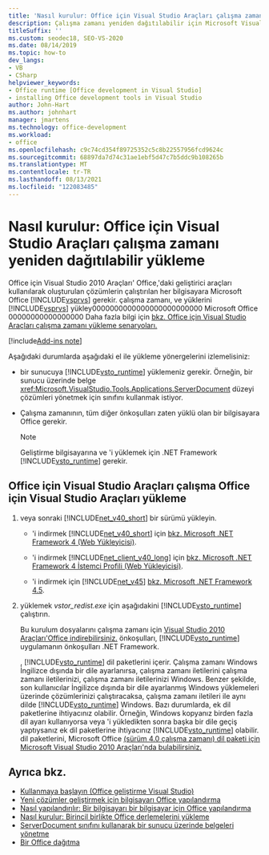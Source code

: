```yaml
---
title: 'Nasıl kurulur: Office için Visual Studio Araçları çalışma zamanı yeniden dağıtılabilir yükleme'
description: Çalışma zamanı yeniden dağıtılabilir için Microsoft Visual Studio 2010 Araçları'Office nasıl yükleyebilirsiniz?
titleSuffix: ''
ms.custom: seodec18, SEO-VS-2020
ms.date: 08/14/2019
ms.topic: how-to
dev_langs:
- VB
- CSharp
helpviewer_keywords:
- Office runtime [Office development in Visual Studio]
- installing Office development tools in Visual Studio
author: John-Hart
ms.author: johnhart
manager: jmartens
ms.technology: office-development
ms.workload:
- office
ms.openlocfilehash: c9c74cd354f89725352c5c8b22557956fcd9624c
ms.sourcegitcommit: 68897da7d74c31ae1ebf5d47c7b5ddc9b108265b
ms.translationtype: MT
ms.contentlocale: tr-TR
ms.lasthandoff: 08/13/2021
ms.locfileid: "122083485"
---
```

# <a name="how-to-install-the-visual-studio-tools-for-office-runtime-redistributable"></a>Nasıl kurulur: Office için Visual Studio Araçları çalışma zamanı yeniden dağıtılabilir yükleme
  Office için Visual Studio 2010 Araçları' Office,'daki geliştirici araçları kullanılarak oluşturulan çözümlerin çalıştırılan her bilgisayara Microsoft Office [!INCLUDE[vsprvs](../sharepoint/includes/vsprvs-md.md)] gerekir. çalışma zamanı, ve yüklerini [!INCLUDE[vsprvs](../sharepoint/includes/vsprvs-md.md)] yükley0000000000000000000000000 Microsoft Office 00000000000000000 Daha fazla bilgi için [bkz. Office için Visual Studio Araçları çalışma zamanı yükleme senaryoları.](../vsto/visual-studio-tools-for-office-runtime-installation-scenarios.md)

[!include[Add-ins note](includes/addinsnote.md)]

 Aşağıdaki durumlarda aşağıdaki el ile yükleme yönergelerini izlemelisiniz:

- bir sunucuya [!INCLUDE[vsto_runtime](../vsto/includes/vsto-runtime-md.md)] yüklemeniz gerekir. Örneğin, bir sunucu üzerinde belge <xref:Microsoft.VisualStudio.Tools.Applications.ServerDocument> düzeyi çözümleri yönetmek için sınıfını kullanmak istiyor.

- Çalışma zamanının, tüm diğer önkoşulları zaten yüklü olan bir bilgisayara Office gerekir.

    > [!NOTE]
    > Geliştirme bilgisayarına ve 'i yüklemek için .NET Framework [!INCLUDE[vsto_runtime](../vsto/includes/vsto-runtime-md.md)] gerekir.

## <a name="to-install-the-visual-studio-tools-for-office-runtime"></a>Office için Visual Studio Araçları çalışma Office için Visual Studio Araçları yükleme

1. veya sonraki [!INCLUDE[net_v40_short](../sharepoint/includes/net-v40-short-md.md)] bir sürümü yükleyin.

    - 'i indirmek [!INCLUDE[net_v40_short](../sharepoint/includes/net-v40-short-md.md)] için [bkz. Microsoft .NET Framework 4 (Web Yükleyicisi)](https://www.microsoft.com/download/details.aspx?id=17851).

    - 'i indirmek [!INCLUDE[net_client_v40_long](../vsto/includes/net-client-v40-long-md.md)] için [bkz. Microsoft .NET Framework 4 İstemci Profili (Web Yükleyicisi)](https://www.microsoft.com/download/details.aspx?id=17113).

    - 'i indirmek için [!INCLUDE[net_v45](../vsto/includes/net-v45-md.md)] [bkz. Microsoft .NET Framework 4.5](https://www.microsoft.com/download/details.aspx?id=30653).

2. yüklemek *vstor_redist.exe* için aşağıdakini [!INCLUDE[vsto_runtime](../vsto/includes/vsto-runtime-md.md)] çalıştırın.

     Bu kurulum dosyalarını çalışma zamanı için [Visual Studio 2010 Araçları'Office indirebilirsiniz.](https://www.microsoft.com/download/details.aspx?id=56961) önkoşulları, [!INCLUDE[vsto_runtime](../vsto/includes/vsto-runtime-md.md)] uygulamanın önkoşulları .NET Framework.

     , [!INCLUDE[vsto_runtime](../vsto/includes/vsto-runtime-md.md)] dil paketlerini içerir. Çalışma zamanı Windows İngilizce dışında bir dile ayarlanırsa, çalışma zamanı iletilerini çalışma zamanı iletilerinizi, çalışma zamanı iletilerinizi Windows. Benzer şekilde, son kullanıcılar İngilizce dışında bir dile ayarlanmış Windows yüklemeleri üzerinde çözümlerinizi çalıştıracaksa, çalışma zamanı iletileri ile aynı dilde [!INCLUDE[vsto_runtime](../vsto/includes/vsto-runtime-md.md)] Windows. Bazı durumlarda, ek dil paketlerine ihtiyacınız olabilir. Örneğin, Windows kopyanız birden fazla dil ayarı kullanıyorsa veya 'i yükledikten sonra başka bir dile geçiş yaptıysanız ek dil paketlerine ihtiyacınız [!INCLUDE[vsto_runtime](../vsto/includes/vsto-runtime-md.md)] olabilir. dil paketlerini, Microsoft Office [(sürüm 4.0 çalışma zamanı) dil paketi için Microsoft Visual Studio 2010 Araçları'nda bulabilirsiniz.](https://www.microsoft.com/download/details.aspx?id=54246)

## <a name="see-also"></a>Ayrıca bkz.
- [Kullanmaya başlayın &#40;Office geliştirme Visual Studio&#41;](../vsto/getting-started-office-development-in-visual-studio.md)
- [Yeni çözümler geliştirmek için bilgisayarı Office yapılandırma](../vsto/configuring-a-computer-to-develop-office-solutions.md)
- [Nasıl yapılandırılır: Bir bilgisayarı bir bilgisayar için Office yapılandırma](../vsto/how-to-configure-a-computer-to-develop-office-solutions.md)
- [Nasıl kurulur: Birincil birlikte Office derlemelerini yükleme](../vsto/how-to-install-office-primary-interop-assemblies.md)
- [ServerDocument sınıfını kullanarak bir sunucu üzerinde belgeleri yönetme](../vsto/managing-documents-on-a-server-by-using-the-serverdocument-class.md)
- [Bir Office dağıtma](../vsto/deploying-an-office-solution.md)
